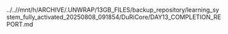 ../..//mnt/h/ARCHIVE/.UNWRAP/13GB_FILES/backup_repository/learning_system_fully_activated_20250808_091854/DuRiCore/DAY13_COMPLETION_REPORT.md